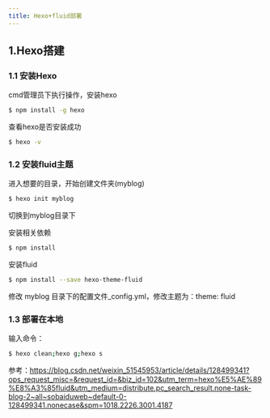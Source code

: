 ```yaml
---
title: Hexo+fluid部署
---
```


## 1.Hexo搭建

### 1.1 安装Hexo

cmd管理员下执行操作，安装hexo

``` bash
$ npm install -g hexo
```

查看hexo是否安装成功

``` bash
$ hexo -v
```

### 1.2 安装fluid主题

进入想要的目录，开始创建文件夹(myblog)

``` bash
$ hexo init myblog
```

切换到myblog目录下

安装相关依赖

``` bash
$ npm install
```

安装fluid

``` bash
$ npm install --save hexo-theme-fluid
```
修改 myblog 目录下的配置文件_config.yml，修改主题为：theme: fluid

### 1.3 部署在本地

输入命令：

``` bash
$ hexo clean;hexo g;hexo s
```




参考：https://blog.csdn.net/weixin_51545953/article/details/128499341?ops_request_misc=&request_id=&biz_id=102&utm_term=hexo%E5%AE%89%E8%A3%85fluid&utm_medium=distribute.pc_search_result.none-task-blog-2~all~sobaiduweb~default-0-128499341.nonecase&spm=1018.2226.3001.4187

